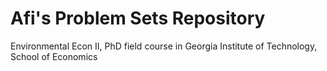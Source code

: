 # Afi's Problem Sets Repository
 Environmental Econ II,  PhD field course in Georgia Institute of Technology, School of Economics
